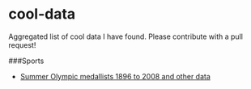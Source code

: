 # cool-data
Aggregated list of cool data I have found.  Please contribute with a pull request!




###Sports

* [Summer Olympic medallists 1896 to 2008 and other data](https://docs.google.com/spreadsheets/d/1zeeZQzFoHE2j_ZrqDkVJK9eF7OH1yvg75c8S-aBcxaU/edit#gid=0)
